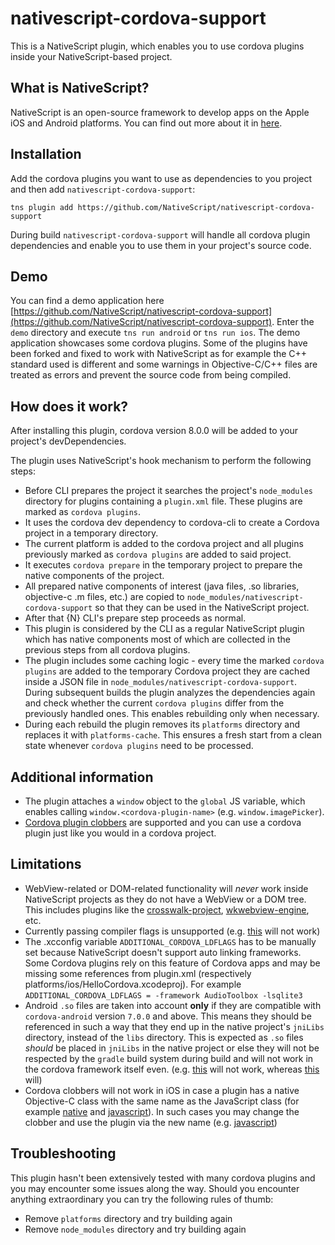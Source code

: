 # nativescript-cordova-support
This is a NativeScript plugin, which enables you to use cordova plugins inside your NativeScript-based project.

## What is NativeScript?
NativeScript is an open-source framework to develop apps on the Apple iOS and Android platforms. You can find out more about it in [here](https://www.nativescript.org/).

## Installation
Add the cordova plugins you want to use as dependencies to you project and then add `nativescript-cordova-support`:
```
tns plugin add https://github.com/NativeScript/nativescript-cordova-support
```
During build `nativescript-cordova-support` will handle all cordova plugin dependencies and enable you to use them in your project's source code.

## Demo
You can find a demo application here [https://github.com/NativeScript/nativescript-cordova-support](https://github.com/NativeScript/nativescript-cordova-support). Enter the `demo` directory and execute `tns run android` or `tns run ios`. The demo application showcases some cordova plugins. Some of the plugins have been forked and fixed to work with NativeScript as for example the C++ standard used  is different and some warnings in Objective-C/C++ files are treated as errors and prevent the source code from being compiled.

## How does it work?
After installing this plugin, cordova version 8.0.0 will be added to your project's devDependencies.

The plugin uses NativeScript's hook mechanism to perform the following steps:

* Before CLI prepares the project it searches the project's `node_modules` directory for plugins containing a `plugin.xml` file. These plugins are marked as `cordova plugins`.
* It uses the cordova dev dependency to cordova-cli to create a Cordova project in a temporary directory.
* The current platform is added to the cordova project and all plugins previously marked as `cordova plugins` are added to said project.
* It executes `cordova prepare` in the temporary project to prepare the native components of the project.
* All prepared native components of interest (java files, .so libraries, objective-c .m files, etc.) are copied to `node_modules/nativescript-cordova-support` so that they can be used in the NativeScript project.
* After that {N} CLI's prepare step proceeds as normal.
* This plugin is considered by the CLI as a regular NativeScript plugin which has native components most of which are collected in the previous steps from all cordova plugins.
* The plugin includes some caching logic - every time the marked `cordova plugins` are added to the temporary Cordova project they are cached inside a JSON file in `node_modules/nativescript-cordova-support`. During subsequent builds the plugin analyzes the dependencies again and check whether the current `cordova plugins` differ from the previously handled ones. This enables rebuilding only when necessary.
* During each rebuild the plugin removes its `platforms` directory and replaces it with `platforms-cache`. This ensures a fresh start from a clean state whenever `cordova plugins` need to be processed.

## Additional information
* The plugin attaches a `window` object to the `global` JS variable, which enables calling `window.<cordova-plugin-name>` (e.g. `window.imagePicker`).
* [Cordova plugin clobbers](https://cordova.apache.org/docs/en/latest/plugin_ref/spec.html#clobbers) are supported and you can use a cordova plugin just like you would in a cordova project.

## Limitations
* WebView-related or DOM-related functionality will *never* work inside NativeScript projects as they do not have a WebView or a DOM tree. This includes plugins like the [crosswalk-project](https://github.com/crosswalk-project/cordova-plugin-crosswalk-webview), [wkwebview-engine](https://github.com/apache/cordova-plugin-wkwebview-engine), etc.
* Currently passing compiler flags is unsupported (e.g. [this](https://github.com/heigeo/cordova-plugin-tensorflow/blob/9c8b74c81a642b1381be517de8f22e0caa649180/plugin.xml#L41) will not work)
* The .xcconfig variable `ADDITIONAL_CORDOVA_LDFLAGS` has to be manually set because NativeScript doesn't support auto linking frameworks. Some Cordova plugins rely on this feature of Cordova apps and may be missing some references from plugin.xml (respectively platforms/ios/HelloCordova.xcodeproj). For example `ADDITIONAL_CORDOVA_LDFLAGS = -framework AudioToolbox -lsqlite3`
* Android `.so` files are taken into account **only** if they are compatible with `cordova-android` version `7.0.0` and above. This means they should be referenced in such a way that they end up in the native project's `jniLibs` directory, instead of the `libs` directory. This is expected as `.so` files *should* be placed in `jniLibs` in the native project or else they will not be respected by the `gradle` build system during build and will not work in the cordova framework itself even. (e.g. [this](https://github.com/heigeo/cordova-plugin-tensorflow/blob/9c8b74c81a642b1381be517de8f22e0caa649180/plugin.xml#L27) will not work, whereas [this](https://github.com/Mitko-Kerezov/cordova-plugin-tensorflow/blob/212213257363df829de4b7b2d11434c033f5af0a/plugin.xml#L27) will)
* Cordova clobbers will not work in iOS in case a plugin has a native Objective-C class with the same name as the JavaScript class (for example [native](https://github.com/heigeo/cordova-plugin-tensorflow/blob/9c8b74c81a642b1381be517de8f22e0caa649180/src/ios/TensorFlow.h#L9) and [javascript](https://github.com/heigeo/cordova-plugin-tensorflow/blob/9c8b74c81a642b1381be517de8f22e0caa649180/plugin.xml#L13)). In such cases you may change the clobber and use the plugin via the new name (e.g. [javascript](https://github.com/Mitko-Kerezov/cordova-plugin-tensorflow/blob/21e64afbc25a87628316cfb1c9fbcc7f7b9c4494/plugin.xml#L13))

## Troubleshooting
This plugin hasn't been extensively tested with many cordova plugins and you may encounter some issues along the way. Should you encounter anything extraordinary you can try the following rules of thumb:
* Remove `platforms` directory and try building again
* Remove `node_modules` directory and try building again
